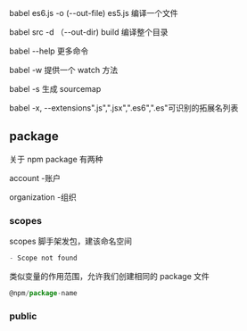 babel es6.js -o (--out-file) es5.js 编译一个文件

babel src -d （--out-dir) build 编译整个目录

babel --help 更多命令

babel -w 提供一个 watch 方法

babel -s 生成 sourcemap

babel -x, --extensions".js",".jsx",".es6",".es"可识别的拓展名列表

## package

关于 npm package 有两种

account -账户

organization -组织

### scopes

scopes 脚手架发包，建该命名空间

```js
- Scope not found
```

类似变量的作用范围，允许我们创建相同的 package 文件

```js
@npm/package-name
```

### public

